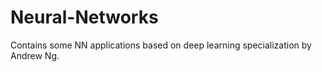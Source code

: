 # Neural-Networks
Contains some NN applications based on deep learning specialization by Andrew Ng.
